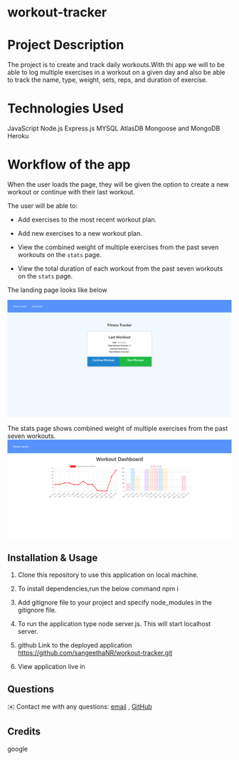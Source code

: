 # workout-tracker

# Project Description
  The project is to create and track daily workouts.With thi app we will to be able to log multiple exercises in a workout on a given day and  also be able to track the name, type, weight, sets, reps, and duration of exercise.

# Technologies Used
JavaScript
Node.js
Express.js
MYSQL
AtlasDB
Mongoose and MongoDB
Heroku

# Workflow of the app

When the user loads the page, they will be given the option to create a new workout or continue with their last workout.

The user will be able to:

  * Add exercises to the most recent workout plan.

  * Add new exercises to a new workout plan.

  * View the combined weight of multiple exercises from the past seven workouts on the `stats` page.

  * View the total duration of each workout from the past seven workouts on the `stats` page.

   The landing page looks like below
    
 <img src="./public/images/landingPage.png" width ="900">

 The stats page shows combined weight of multiple exercises from the past seven workouts.
        <img src="./public/images/statsPage.png" width ="900">



  ## Installation & Usage
1. Clone this repository to use this application on local machine.
2. To install dependencies,run the below command 
      npm i
3. Add gitignore file to your project and specify node_modules in the gitignore file.

4. To run the application type node server.js. This will start localhost server.

5. github Link to the deployed application https://github.com/sangeethaNR/workout-tracker.git
6. View application live in 




 ## Questions
   ✉️ Contact me with any questions: <a href="mailto:sangeethajadhav123@gmail.com">email</a> , <a href="https://github.com/sangeethaNR">GitHub</a>
   
## Credits
google
